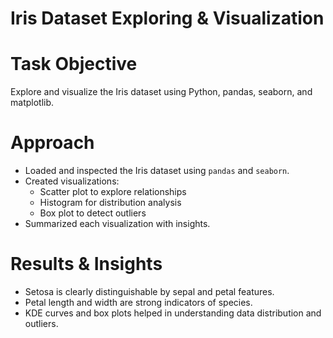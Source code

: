 # Iris Dataset Exploring & Visualization

# Task Objective
Explore and visualize the Iris dataset using Python, pandas, seaborn, and matplotlib.

# Approach
- Loaded and inspected the Iris dataset using `pandas` and `seaborn`.
- Created visualizations:
  - Scatter plot to explore relationships
  - Histogram for distribution analysis
  - Box plot to detect outliers
- Summarized each visualization with insights.

#  Results & Insights
- Setosa is clearly distinguishable by sepal and petal features.
- Petal length and width are strong indicators of species.
- KDE curves and box plots helped in understanding data distribution and outliers.

